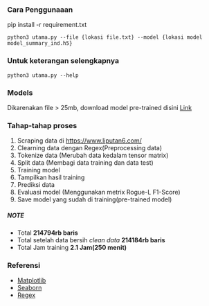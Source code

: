 ### Cara Penggunaaan

pip install -r requirement.txt
```
python3 utama.py --file {lokasi file.txt} --model {lokasi model model_summary_ind.h5}
```
### Untuk keterangan selengkapnya
```
python3 utama.py --help
```
### Models
Dikarenakan file > 25mb, download model pre-trained disini [Link](https://drive.google.com/file/d/12mVdi-QeohhxxBv6cqKSZBNzugWnOPwf/view?usp=sharing)

### Tahap-tahap proses
1. Scraping data di https://www.liputan6.com/
2. Clearning data dengan Regex(Preprocessing data)
3. Tokenize data (Merubah data kedalam tensor matrix)
4. Split data (Membagi data training dan data test)
5. Training model
6. Tampilkan hasil training
7. Prediksi data
8. Evaluasi model (Menggunakan metrix Rogue-L F1-Score)
9. Save model yang sudah di training(pre-trained model)

##### NOTE
- Total **214794rb baris**
- Total setelah data bersih *clean data* **214184rb baris**
- Total Jam training **2.1 Jam(250 menit)**

### Referensi
- [Matplotlib](https://matplotlib.org/)
- [Seaborn](https://seaborn.pydata.org/)
- [Regex](https://regexr.com/)
